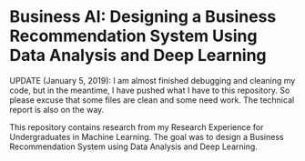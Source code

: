 # Business AI: Designing a Business Recommendation System Using Data Analysis and Deep Learning

UPDATE (January 5, 2019): I am almost finished debugging and cleaning my code, but in the meantime, I have pushed what I have to this repository. So please excuse that some files are clean and some need work. The technical report is also on the way.

This repository contains research from my Research Experience for Undergraduates in Machine Learning. The goal was to design a Business Recommendation System using Data Analysis and Deep Learning. 
